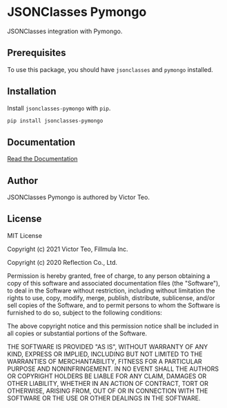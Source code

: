 # JSONClasses Pymongo
JSONClasses integration with Pymongo.

## Prerequisites

To use this package, you should have `jsonclasses` and `pymongo` installed.

## Installation

Install `jsonclasses-pymongo` with `pip`.

```sh
pip install jsonclasses-pymongo
```

## Documentation

[Read the Documentation](https://docs.jsonclasses.com)

## Author

JSONClasses Pymongo is authored by Victor Teo.

## License

MIT License

Copyright (c) 2021 Victor Teo, Fillmula Inc.

Copyright (c) 2020 Reflection Co., Ltd.

Permission is hereby granted, free of charge, to any person obtaining a copy
of this software and associated documentation files (the "Software"), to deal
in the Software without restriction, including without limitation the rights
to use, copy, modify, merge, publish, distribute, sublicense, and/or sell
copies of the Software, and to permit persons to whom the Software is
furnished to do so, subject to the following conditions:

The above copyright notice and this permission notice shall be included in all
copies or substantial portions of the Software.

THE SOFTWARE IS PROVIDED "AS IS", WITHOUT WARRANTY OF ANY KIND, EXPRESS OR
IMPLIED, INCLUDING BUT NOT LIMITED TO THE WARRANTIES OF MERCHANTABILITY,
FITNESS FOR A PARTICULAR PURPOSE AND NONINFRINGEMENT. IN NO EVENT SHALL THE
AUTHORS OR COPYRIGHT HOLDERS BE LIABLE FOR ANY CLAIM, DAMAGES OR OTHER
LIABILITY, WHETHER IN AN ACTION OF CONTRACT, TORT OR OTHERWISE, ARISING FROM,
OUT OF OR IN CONNECTION WITH THE SOFTWARE OR THE USE OR OTHER DEALINGS IN THE
SOFTWARE.


[pypi-image]: https://img.shields.io/pypi/v/jsonclasses.svg?style=flat-square
[pypi-url]: https://pypi.org/project/jsonclasses/
[python-image]: https://img.shields.io/pypi/pyversions/jsonclasses?style=flat-square
[python-url]: https://pypi.org/project/jsonclasses/
[travis-image]: https://img.shields.io/travis/fillmula/jsonclasses.svg?style=flat-square&color=blue&logo=travis
[travis-url]: https://travis-ci.com/fillmula/jsonclasses
[license-image]: https://img.shields.io/github/license/fillmula/jsonclasses.svg?style=flat-square
[license-url]: https://github.com/fillmula/jsonclasses/blob/master/LICENSE
[pr-image]: https://img.shields.io/badge/PRs-welcome-brightgreen.svg?style=flat-square
[pr-url]: https://github.com/fillmula/jsonclasses
